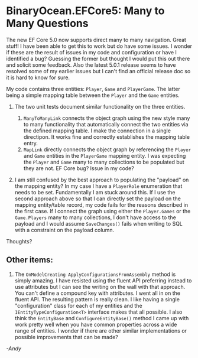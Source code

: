 # BinaryOcean.EFCore5: Many to Many Questions

The new EF Core 5.0 now supports direct many to many navigation. Great stuff! I have been able to get this to work but do have some issues. I wonder if these are the result of issues in my code and configuration or have I identified a bug? Guessing the former but thought I would put this out there and solicit some feedback. Also the latest 5.0.1 release seems to have resolved some of my earlier issues but I can't find an official release doc so it is hard to know for sure. 

My code contains three entities: `Player`, `Game` and `PlayerGame`. The latter being a simple mapping table between the `Player` and the `Game` entities.

1. The two unit tests document similar functionality on the three entities.
    1. `ManyToManyLink` connects the object graph using the new style many to many functionality that automatically connect the two entities via the defined mapping table. I make the connection in a single directipon. It works fine and correctly establishes the mapping table entry. 
    1. `MapLink` directly connects the object graph by referencing the `Player` and `Game` entities in the `PlayerGame` mapping entity. I was expecting the `Player` and `Game` many to many collections to be populated but they are not. EF Core bug? Issue in my code?

1. I am still confused by the best approach to populating the "payload" on the mapping entity? In my case I have a `PlayerRole` enumeration that needs to be set. Fundamentally I am stuck around this. If I use the second approach above so that I can directly set the payload on the mapping entity/table record, my code fails for the reasons described in the first case. If I connect the graph using either the `Player.Games` or the `Game.Players` many to many collections, I don't have access to the payload and I would assume `SaveChanges()` fails when writing to SQL with a constraint on the payload column.

Thoughts?

## Other items:

1. The `OnModelCreating ApplyConfigurationsFromAssembly` method is simply amazing. I have resisted using the fluent API preferring instead to use attributes but I can see the writing on the wall with that approach. You can't define a compound key with attributes. I went all in on the fluent API. The resulting pattern is really clean. I like having a single "configuration" class for each of my entities and the `IEntityTypeConfiguration<T>` interface makes that all possible. I also think the `EntityBase` and `ConfigureEntityBase()` method I came up with work pretty well when you have common properties across a wide range of entities. I wonder if there are other similar implementations or possible improvements that can be made?

*-Andy*

